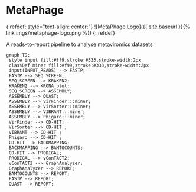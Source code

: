 # MetaPhage

{:refdef: style="text-align: center;"}
![MetaPhage Logo]({{ site.baseurl }}{% link imgs/metaphage-logo.png %})
{: refdef}

A reads-to-report pipeline to analyse metaviromics datasets



```mermaid
graph TD;
 style input fill:#ff9,stroke:#333,stroke-width:2px
 classDef miner fill:#f99,stroke:#333,stroke-width:2px
 input(INPUT_READS) --> FASTP;
 FASTP --> SEQ_SCREEN;
 SEQ_SCREEN --> KRAKEN2;
 KRAKEN2 --> KRONA_plot;
 SEQ_SCREEN --> ASSEMBLY;
 ASSEMBLY --> QUAST;
 ASSEMBLY --> VirFinder:::miner;
 ASSEMBLY --> VirSorter:::miner;
 ASSEMBLY --> VIBRANT:::miner;
 ASSEMBLY --> Phigaro:::miner;
 VirFinder --> CD-HIT;
 VirSorter --> CD-HIT ;
 VIBRANT --> CD-HIT ;
 Phigaro --> CD-HIT ;
 CD-HIT --> BACKMAPPING;
 BACKMAPPING --> BAMTOCOUNTS;
 CD-HIT --> PRODIGAL;
 PRODIGAL --> vConTACT2;
 vConTACT2 --> GraphAnalyzer;
 GraphAnalyzer --> REPORT;
 BAMTOCOUNTS --> REPORT;
 FASTP --> REPORT;
 QUAST --> REPORT;
```
